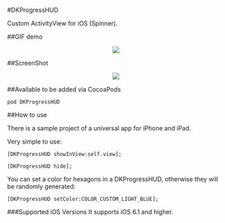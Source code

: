 #DKProgressHUD

Custom ActivityView for iOS (Spinner). 

##GIF demo

<p align="center"><img src="https://github.com/wzbozon/DKProgressHUD/blob/master/DKProgressHUD.gif?raw=true"></p>

##ScreenShot

<p align="center"><img src="https://github.com/wzbozon/DKProgressHUD/blob/master/Screenshot.png?raw=true"></p>

##Available to be added via CocoaPods
```
pod DKProgressHUD
```

##How to use

There is a sample project of a universal app for iPhone and iPad.

Very simple to use:
```
[DKProgressHUD showInView:self.view];

[DKProgressHUD hide];
```

You can set a color for hexagons in a DKProgressHUD, otherwise they will be randomly generated:
```
[DKProgressHUD setColor:COLOR_CUSTOM_LIGHT_BLUE];
```

###Supported iOS Versions 
It supports iOS 6.1 and higher. 

